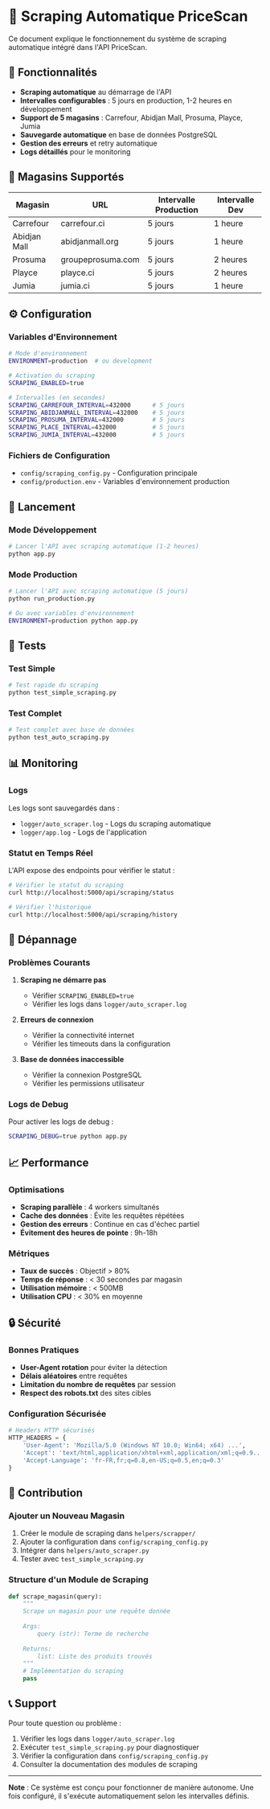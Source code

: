 # 🤖 Scraping Automatique PriceScan

Ce document explique le fonctionnement du système de scraping automatique intégré dans l'API PriceScan.

## 🚀 Fonctionnalités

- **Scraping automatique** au démarrage de l'API
- **Intervalles configurables** : 5 jours en production, 1-2 heures en développement
- **Support de 5 magasins** : Carrefour, Abidjan Mall, Prosuma, Playce, Jumia
- **Sauvegarde automatique** en base de données PostgreSQL
- **Gestion des erreurs** et retry automatique
- **Logs détaillés** pour le monitoring

## 🏪 Magasins Supportés

| Magasin | URL | Intervalle Production | Intervalle Dev |
|---------|-----|----------------------|----------------|
| Carrefour | carrefour.ci | 5 jours | 1 heure |
| Abidjan Mall | abidjanmall.org | 5 jours | 1 heure |
| Prosuma | groupeprosuma.com | 5 jours | 2 heures |
| Playce | playce.ci | 5 jours | 2 heures |
| Jumia | jumia.ci | 5 jours | 1 heure |

## ⚙️ Configuration

### Variables d'Environnement

```bash
# Mode d'environnement
ENVIRONMENT=production  # ou development

# Activation du scraping
SCRAPING_ENABLED=true

# Intervalles (en secondes)
SCRAPING_CARREFOUR_INTERVAL=432000      # 5 jours
SCRAPING_ABIDJANMALL_INTERVAL=432000    # 5 jours
SCRAPING_PROSUMA_INTERVAL=432000        # 5 jours
SCRAPING_PLACE_INTERVAL=432000          # 5 jours
SCRAPING_JUMIA_INTERVAL=432000          # 5 jours
```

### Fichiers de Configuration

- `config/scraping_config.py` - Configuration principale
- `config/production.env` - Variables d'environnement production

## 🚀 Lancement

### Mode Développement

```bash
# Lancer l'API avec scraping automatique (1-2 heures)
python app.py
```

### Mode Production

```bash
# Lancer l'API avec scraping automatique (5 jours)
python run_production.py

# Ou avec variables d'environnement
ENVIRONMENT=production python app.py
```

## 🧪 Tests

### Test Simple

```bash
# Test rapide du scraping
python test_simple_scraping.py
```

### Test Complet

```bash
# Test complet avec base de données
python test_auto_scraping.py
```

## 📊 Monitoring

### Logs

Les logs sont sauvegardés dans :
- `logger/auto_scraper.log` - Logs du scraping automatique
- `logger/app.log` - Logs de l'application

### Statut en Temps Réel

L'API expose des endpoints pour vérifier le statut :

```bash
# Vérifier le statut du scraping
curl http://localhost:5000/api/scraping/status

# Vérifier l'historique
curl http://localhost:5000/api/scraping/history
```

## 🔧 Dépannage

### Problèmes Courants

1. **Scraping ne démarre pas**
   - Vérifier `SCRAPING_ENABLED=true`
   - Vérifier les logs dans `logger/auto_scraper.log`

2. **Erreurs de connexion**
   - Vérifier la connectivité internet
   - Vérifier les timeouts dans la configuration

3. **Base de données inaccessible**
   - Vérifier la connexion PostgreSQL
   - Vérifier les permissions utilisateur

### Logs de Debug

Pour activer les logs de debug :

```bash
SCRAPING_DEBUG=true python app.py
```

## 📈 Performance

### Optimisations

- **Scraping parallèle** : 4 workers simultanés
- **Cache des données** : Évite les requêtes répétées
- **Gestion des erreurs** : Continue en cas d'échec partiel
- **Évitement des heures de pointe** : 9h-18h

### Métriques

- **Taux de succès** : Objectif > 80%
- **Temps de réponse** : < 30 secondes par magasin
- **Utilisation mémoire** : < 500MB
- **Utilisation CPU** : < 30% en moyenne

## 🔒 Sécurité

### Bonnes Pratiques

- **User-Agent rotation** pour éviter la détection
- **Délais aléatoires** entre requêtes
- **Limitation du nombre de requêtes** par session
- **Respect des robots.txt** des sites cibles

### Configuration Sécurisée

```python
# Headers HTTP sécurisés
HTTP_HEADERS = {
    'User-Agent': 'Mozilla/5.0 (Windows NT 10.0; Win64; x64) ...',
    'Accept': 'text/html,application/xhtml+xml,application/xml;q=0.9...',
    'Accept-Language': 'fr-FR,fr;q=0.8,en-US;q=0.5,en;q=0.3'
}
```

## 📝 Contribution

### Ajouter un Nouveau Magasin

1. Créer le module de scraping dans `helpers/scrapper/`
2. Ajouter la configuration dans `config/scraping_config.py`
3. Intégrer dans `helpers/auto_scraper.py`
4. Tester avec `test_simple_scraping.py`

### Structure d'un Module de Scraping

```python
def scrape_magasin(query):
    """
    Scrape un magasin pour une requête donnée
    
    Args:
        query (str): Terme de recherche
        
    Returns:
        list: Liste des produits trouvés
    """
    # Implémentation du scraping
    pass
```

## 📞 Support

Pour toute question ou problème :

1. Vérifier les logs dans `logger/auto_scraper.log`
2. Exécuter `test_simple_scraping.py` pour diagnostiquer
3. Vérifier la configuration dans `config/scraping_config.py`
4. Consulter la documentation des modules de scraping

---

**Note** : Ce système est conçu pour fonctionner de manière autonome. Une fois configuré, il s'exécute automatiquement selon les intervalles définis.

